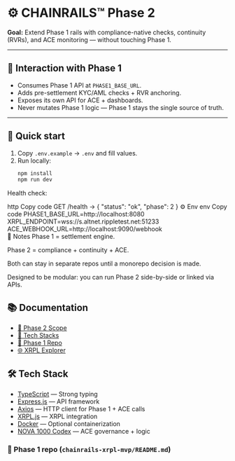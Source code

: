 # ⚙️ CHAINRAILS™ Phase 2  

**Goal:** Extend Phase 1 rails with compliance-native checks, continuity (RVRs), and ACE monitoring — without touching Phase 1.  

---

## 🌉 Interaction with Phase 1  
- Consumes Phase 1 API at `PHASE1_BASE_URL`.  
- Adds pre-settlement KYC/AML checks + RVR anchoring.  
- Exposes its own API for ACE + dashboards.  
- Never mutates Phase 1 logic — Phase 1 stays the single source of truth.  

---

## 🚀 Quick start  

1. Copy `.env.example` → `.env` and fill values.  
2. Run locally:  
   ```bash
   npm install
   npm run dev
Health check:

http
Copy code
GET /health → { "status": "ok", "phase": 2 }
⚙️ Env
env
Copy code
PHASE1_BASE_URL=http://localhost:8080  
XRPL_ENDPOINT=wss://s.altnet.rippletest.net:51233  
ACE_WEBHOOK_URL=http://localhost:9090/webhook  
📑 Notes
Phase 1 = settlement engine.

Phase 2 = compliance + continuity + ACE.

Both can stay in separate repos until a monorepo decision is made.

Designed to be modular: you can run Phase 2 side-by-side or linked via APIs.

## 📚 Documentation
- [📘 Phase 2 Scope](./docs/PHASE2_SCOPE.md)
- [📕 Tech Stacks](./docs/STACKS.md)
- [🚆 Phase 1 Repo](https://github.com/YOUR-USERNAME/chainrails-phase-1)
- [🌐 XRPL Explorer](https://testnet.xrpl.org)

## 🛠 Tech Stack
- [TypeScript](https://www.typescriptlang.org/) — Strong typing  
- [Express.js](https://expressjs.com/) — API framework  
- [Axios](https://axios-http.com/) — HTTP client for Phase 1 + ACE calls  
- [XRPL.js](https://github.com/XRPLF/xrpl.js) — XRPL integration  
- [Docker](https://www.docker.com/) — Optional containerization  
- [NOVA 1000 Codex](../NOVA%201000%20Codex.pdf) — ACE governance + logic  

### 📂 Phase 1 repo (`chainrails-xrpl-mvp/README.md`)
